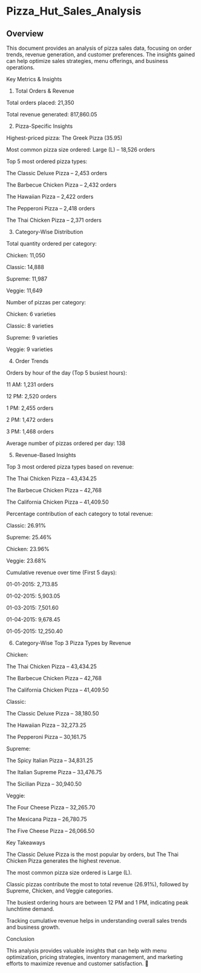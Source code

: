 # Pizza_Hut_Sales_Analysis

## **Overview**

This document provides an analysis of pizza sales data, focusing on order trends, revenue generation, and customer preferences. The insights gained can help optimize sales strategies, menu offerings, and business operations.

Key Metrics & Insights

1. Total Orders & Revenue

Total orders placed: 21,350

Total revenue generated: 817,860.05

2. Pizza-Specific Insights

Highest-priced pizza: The Greek Pizza (35.95)

Most common pizza size ordered: Large (L) – 18,526 orders

Top 5 most ordered pizza types:

The Classic Deluxe Pizza – 2,453 orders

The Barbecue Chicken Pizza – 2,432 orders

The Hawaiian Pizza – 2,422 orders

The Pepperoni Pizza – 2,418 orders

The Thai Chicken Pizza – 2,371 orders

3. Category-Wise Distribution

Total quantity ordered per category:

Chicken: 11,050

Classic: 14,888

Supreme: 11,987

Veggie: 11,649

Number of pizzas per category:

Chicken: 6 varieties

Classic: 8 varieties

Supreme: 9 varieties

Veggie: 9 varieties

4. Order Trends

Orders by hour of the day (Top 5 busiest hours):

11 AM: 1,231 orders

12 PM: 2,520 orders

1 PM: 2,455 orders

2 PM: 1,472 orders

3 PM: 1,468 orders

Average number of pizzas ordered per day: 138

5. Revenue-Based Insights

Top 3 most ordered pizza types based on revenue:

The Thai Chicken Pizza – 43,434.25

The Barbecue Chicken Pizza – 42,768

The California Chicken Pizza – 41,409.50

Percentage contribution of each category to total revenue:

Classic: 26.91%

Supreme: 25.46%

Chicken: 23.96%

Veggie: 23.68%

Cumulative revenue over time (First 5 days):

01-01-2015: 2,713.85

01-02-2015: 5,903.05

01-03-2015: 7,501.60

01-04-2015: 9,678.45

01-05-2015: 12,250.40

6. Category-Wise Top 3 Pizza Types by Revenue

Chicken:

The Thai Chicken Pizza – 43,434.25

The Barbecue Chicken Pizza – 42,768

The California Chicken Pizza – 41,409.50

Classic:

The Classic Deluxe Pizza – 38,180.50

The Hawaiian Pizza – 32,273.25

The Pepperoni Pizza – 30,161.75

Supreme:

The Spicy Italian Pizza – 34,831.25

The Italian Supreme Pizza – 33,476.75

The Sicilian Pizza – 30,940.50

Veggie:

The Four Cheese Pizza – 32,265.70

The Mexicana Pizza – 26,780.75

The Five Cheese Pizza – 26,066.50

Key Takeaways

The Classic Deluxe Pizza is the most popular by orders, but The Thai Chicken Pizza generates the highest revenue.

The most common pizza size ordered is Large (L).

Classic pizzas contribute the most to total revenue (26.91%), followed by Supreme, Chicken, and Veggie categories.

The busiest ordering hours are between 12 PM and 1 PM, indicating peak lunchtime demand.

Tracking cumulative revenue helps in understanding overall sales trends and business growth.

Conclusion

This analysis provides valuable insights that can help with menu optimization, pricing strategies, inventory management, and marketing efforts to maximize revenue and customer satisfaction. 🚀

